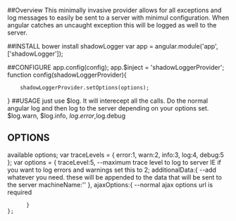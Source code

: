 ##Overview
This minimally invasive provider allows for all exceptions and log messages to easily be sent to a server with minimul configuration.
When angular catches an uncaught exception this will be logged as well to the server.

##INSTALL
	bower install shadowLogger
	var app = angular.module('app',['shadowLogger']);


##CONFIGURE
app.config(config);
	app.$inject = 'shadowLoggerProvider';
	function config(shadowLoggerProvider){
		
		shadowLoggerProvider.setOptions(options);
}
##USAGE
  just use $log.  It will interecept all the calls.  Do the normal angular log and then log to the server depending on your options set.
  $log.warn, $log.info, $log.error,$log.debug
  
## OPTIONS
  available options;
    var traceLevels = {
        error:1,
        warn:2,
        info:3,
        log:4,
        debug:5
  };
  var options = {
          traceLevel:5,   --maximum trace level to log to server  IE if you want to log errors and warnings set this to 2;
          additionalData:{ --add whatever you need.  these will be appended to the data that will be sent to the server
            machineName:''
          },
          ajaxOptions:{  --normal ajax options  url is required
            
          }
    };
	
 
